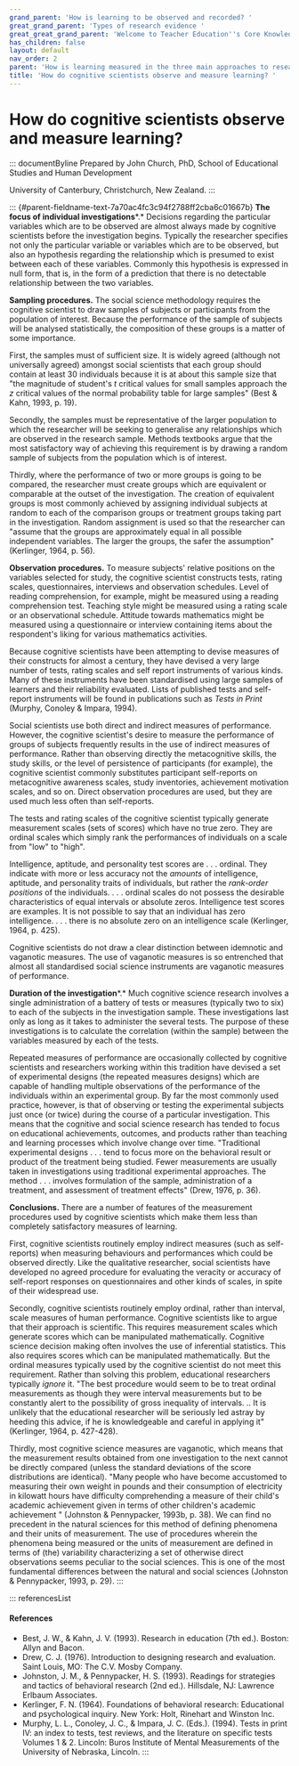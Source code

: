 ```yaml
---
grand_parent: 'How is learning to be observed and recorded? '
great_grand_parent: 'Types of research evidence '
great_great_grand_parent: 'Welcome to Teacher Education''s Core Knowledge and Skills.'
has_children: false
layout: default
nav_order: 2
parent: 'How is learning measured in the three main approaches to research? '
title: 'How do cognitive scientists observe and measure learning? '
---
```

# How do cognitive scientists observe and measure learning? 


::: documentByline
Prepared by John Church, PhD, School of Educational Studies and Human
Development

University of Canterbury, Christchurch, New Zealand.
:::

::: {#parent-fieldname-text-7a70ac4fc3c94f2788ff2cba6c01667b}
**The focus of individual investigations***.* Decisions regarding the
particular variables which are to be observed are almost always made by
cognitive scientists before the investigation begins. Typically the
researcher specifies not only the particular variable or variables which
are to be observed, but also an hypothesis regarding the relationship
which is presumed to exist between each of these variables. Commonly
this hypothesis is expressed in null form, that is, in the form of a
prediction that there is no detectable relationship between the two
variables.

**Sampling procedures.** The social science methodology requires the
cognitive scientist to draw samples of subjects or participants from the
population of interest. Because the performance of the sample of
subjects will be analysed statistically, the composition of these groups
is a matter of some importance.

First, the samples must of sufficient size. It is widely agreed
(although not universally agreed) amongst social scientists that each
group should contain at least 30 individuals because it is at about this
sample size that "the magnitude of student\'s *t* critical values for
small samples approach the *z* critical values of the normal probability
table for large samples" (Best & Kahn, 1993, p. 19).

Secondly, the samples must be representative of the larger population to
which the researcher will be seeking to generalise any relationships
which are observed in the research sample. Methods textbooks argue that
the most satisfactory way of achieving this requirement is by drawing a
random sample of subjects from the population which is of interest.

Thirdly, where the performance of two or more groups is going to be
compared, the researcher must create groups which are equivalent or
comparable at the outset of the investigation. The creation of
equivalent groups is most commonly achieved by assigning individual
subjects at random to each of the comparison groups or treatment groups
taking part in the investigation. Random assignment is used so that the
researcher can "assume that the groups are approximately equal in all
possible independent variables. The larger the groups, the safer the
assumption" (Kerlinger, 1964, p. 56).

**Observation procedures.** To measure subjects\' relative positions on
the variables selected for study, the cognitive scientist constructs
tests, rating scales, questionnaires, interviews and observation
schedules. Level of reading comprehension, for example, might be
measured using a reading comprehension test. Teaching style might be
measured using a rating scale or an observational schedule. Attitude
towards mathematics might be measured using a questionnaire or interview
containing items about the respondent\'s liking for various mathematics
activities.

Because cognitive scientists have been attempting to devise measures of
their constructs for almost a century, they have devised a very large
number of tests, rating scales and self report instruments of various
kinds. Many of these instruments have been standardised using large
samples of learners and their reliability evaluated. Lists of published
tests and self-report instruments will be found in publications such as
*Tests in Print* (Murphy, Conoley & Impara, 1994).

Social scientists use both direct and indirect measures of performance.
However, the cognitive scientist\'s desire to measure the performance of
groups of subjects frequently results in the use of indirect measures of
performance. Rather than observing directly the metacognitive skills,
the study skills, or the level of persistence of participants (for
example), the cognitive scientist commonly substitutes participant
self-reports on metacognitive awareness scales, study inventories,
achievement motivation scales, and so on. Direct observation procedures
are used, but they are used much less often than self-reports.

The tests and rating scales of the cognitive scientist typically
generate measurement scales (sets of scores) which have no true zero.
They are ordinal scales which simply rank the performances of
individuals on a scale from "low" to "high".

Intelligence, aptitude, and personality test scores are . . . ordinal.
They indicate with more or less accuracy not the *amounts* of
intelligence, aptitude, and personality traits of individuals, but
rather the *rank-order positions* of the individuals. . . . ordinal
scales do not possess the desirable characteristics of equal intervals
or absolute zeros. Intelligence test scores are examples. It is not
possible to say that an individual has zero intelligence. . . . there is
no absolute zero on an intelligence scale (Kerlinger, 1964, p. 425).

Cognitive scientists do not draw a clear distinction between idemnotic
and vaganotic measures. The use of vaganotic measures is so entrenched
that almost all standardised social science instruments are vaganotic
measures of performance.

**Duration of the investigation***.* Much cognitive science research
involves a single administration of a battery of tests or measures
(typically two to six) to each of the subjects in the investigation
sample. These investigations last only as long as it takes to administer
the several tests. The purpose of these investigations is to calculate
the correlation (within the sample) between the variables measured by
each of the tests.

Repeated measures of performance are occasionally collected by cognitive
scientists and researchers working within this tradition have devised a
set of experimental designs (the repeated measures designs) which are
capable of handling multiple observations of the performance of the
individuals within an experimental group. By far the most commonly used
practice, however, is that of observing or testing the experimental
subjects just once (or twice) during the course of a particular
investigation. This means that the cognitive and social science research
has tended to focus on educational achievements, outcomes, and products
rather than teaching and learning processes which involve change over
time. "Traditional experimental designs . . . tend to focus more on the
behavioral result or product of the treatment being studied. Fewer
measurements are usually taken in investigations using traditional
experimental approaches. The method . . . involves formulation of the
sample, administration of a treatment, and assessment of treatment
effects" (Drew, 1976, p. 36).

**Conclusions.** There are a number of features of the measurement
procedures used by cognitive scientists which make them less than
completely satisfactory measures of learning.

First, cognitive scientists routinely employ indirect measures (such as
self-reports) when measuring behaviours and performances which could be
observed directly. Like the qualitative researcher, social scientists
have developed no agreed procedure for evaluating the veracity or
accuracy of self-report responses on questionnaires and other kinds of
scales, in spite of their widespread use.

Secondly, cognitive scientists routinely employ ordinal, rather than
interval, scale measures of human performance. Cognitive scientists like
to argue that their approach is scientific. This requires measurement
scales which generate scores which can be manipulated mathematically.
Cognitive science decision making often involves the use of inferential
statistics. This also requires scores which can be manipulated
mathematically. But the ordinal measures typically used by the cognitive
scientist do not meet this requirement. Rather than solving this
problem, educational researchers typically *ignore* it. "The best
procedure would seem to be to treat ordinal measurements as though they
were interval measurements but to be constantly alert to the possibility
of gross inequality of intervals. .. It is unlikely that the educational
researcher will be seriously led astray by heeding this advice, if he is
knowledgeable and careful in applying it" (Kerlinger, 1964, p. 427-428).

Thirdly, most cognitive science measures are vaganotic, which means that
the measurement results obtained from one investigation to the next
cannot be directly compared (unless the standard deviations of the score
distributions are identical). "Many people who have become accustomed to
measuring their own weight in pounds and their consumption of
electricity in kilowatt hours have difficulty comprehending a measure of
their child\'s academic achievement given in terms of other children\'s
academic achievement " (Johnston & Pennypacker, 1993b, p. 38). We can
find no precedent in the natural sciences for this method of defining
phenomena and their units of measurement. The use of procedures wherein
the phenomena being measured or the units of measurement are defined in
terms of (the) variability characterizing a set of otherwise direct
observations seems peculiar to the social sciences. This is one of the
most fundamental differences between the natural and social sciences
(Johnston & Pennypacker, 1993, p. 29).
:::

::: referencesList
#### References

-   Best, J. W., & Kahn, J. V. (1993). Research in education (7th ed.).
    Boston: Allyn and Bacon.
-   Drew, C. J. (1976). Introduction to designing research and
    evaluation. Saint Louis, MO: The C.V. Mosby Company.
-   Johnston, J. M., & Pennypacker, H. S. (1993). Readings for
    strategies and tactics of behavioral research (2nd ed.). Hillsdale,
    NJ: Lawrence Erlbaum Associates.
-   Kerlinger, F. N. (1964). Foundations of behavioral research:
    Educational and psychological inquiry. New York: Holt, Rinehart and
    Winston Inc.
-   Murphy, L. L., Conoley, J. C., & Impara, J. C. (Eds.). (1994). Tests
    in print IV: an index to tests, test reviews, and the literature on
    specific tests Volumes 1 & 2. Lincoln: Buros Institute of Mental
    Measurements of the University of Nebraska, Lincoln.
:::
